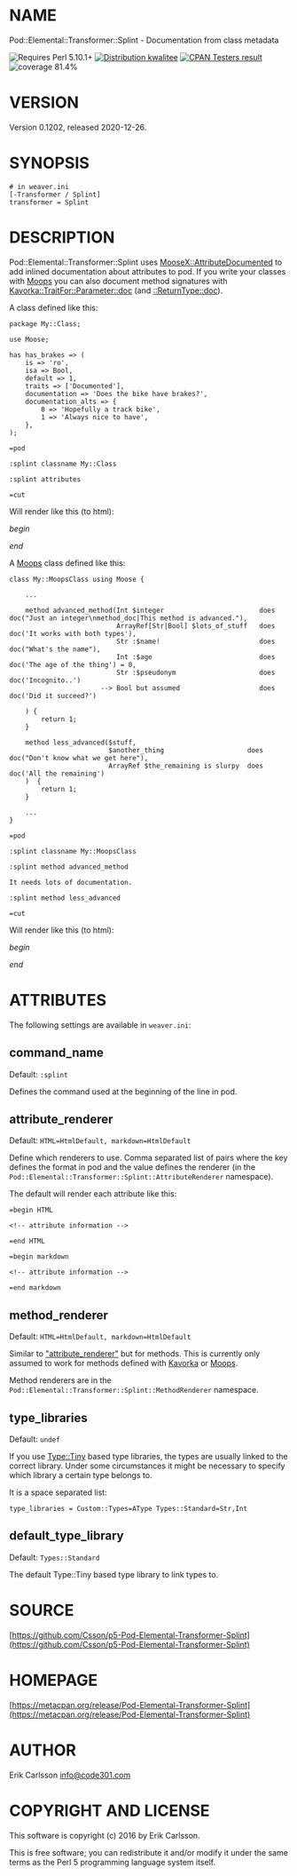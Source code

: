 # NAME

Pod::Elemental::Transformer::Splint - Documentation from class metadata

<div>
    <p>
    <img src="https://img.shields.io/badge/perl-5.10.1+-blue.svg" alt="Requires Perl 5.10.1+" />
    <a href="http://cpants.cpanauthors.org/release/CSSON/Pod-Elemental-Transformer-Splint-0.1202"><img src="http://badgedepot.code301.com/badge/kwalitee/CSSON/Pod-Elemental-Transformer-Splint/0.1202" alt="Distribution kwalitee" /></a>
    <a href="http://matrix.cpantesters.org/?dist=Pod-Elemental-Transformer-Splint%200.1202"><img src="http://badgedepot.code301.com/badge/cpantesters/Pod-Elemental-Transformer-Splint/0.1202" alt="CPAN Testers result" /></a>
    <img src="https://img.shields.io/badge/coverage-81.4%-orange.svg" alt="coverage 81.4%" />
    </p>
</div>

# VERSION

Version 0.1202, released 2020-12-26.

# SYNOPSIS

    # in weaver.ini
    [-Transformer / Splint]
    transformer = Splint

# DESCRIPTION

Pod::Elemental::Transformer::Splint uses [MooseX::AttributeDocumented](https://metacpan.org/pod/MooseX::AttributeDocumented) to add inlined documentation about attributes to pod.
If you write your classes with [Moops](https://metacpan.org/pod/Moops) you can also document method signatures with [Kavorka::TraitFor::Parameter::doc](https://metacpan.org/pod/Kavorka::TraitFor::Parameter::doc) (and [::ReturnType::doc](https://metacpan.org/pod/Kavorka::TraitFor::ReturnType::doc)).

A class defined like this:

    package My::Class;

    use Moose;

    has has_brakes => (
        is => 'ro',
        isa => Bool,
        default => 1,
        traits => ['Documented'],
        documentation => 'Does the bike have brakes?',
        documentation_alts => {
            0 => 'Hopefully a track bike',
            1 => 'Always nice to have',
        },
    );

    =pod

    :splint classname My::Class

    :splint attributes

    =cut

Will render like this (to html):

_begin_

_end_

A [Moops](https://metacpan.org/pod/Moops) class defined like this:

    class My::MoopsClass using Moose {

        ...

        method advanced_method(Int $integer                        does doc("Just an integer\nmethod_doc|This method is advanced."),
                               ArrayRef[Str|Bool] $lots_of_stuff   does doc('It works with both types'),
                               Str :$name!                         does doc("What's the name"),
                               Int :$age                           does doc('The age of the thing') = 0,
                               Str :$pseudonym                     does doc('Incognito..')
                           --> Bool but assumed                    does doc('Did it succeed?')

        ) {
            return 1;
        }

        method less_advanced($stuff,
                             $another_thing                     does doc("Don't know what we get here"),
                             ArrayRef $the_remaining is slurpy  does doc('All the remaining')
        )  {
            return 1;
        }

        ...
    }

    =pod

    :splint classname My::MoopsClass

    :splint method advanced_method

    It needs lots of documentation.

    :splint method less_advanced

    =cut

Will render like this (to html):

_begin_

_end_

# ATTRIBUTES

The following settings are available in `weaver.ini`:

## command\_name

Default: `:splint`

Defines the command used at the beginning of the line in pod.

## attribute\_renderer

Default: `HTML=HtmlDefault, markdown=HtmlDefault`

Define which renderers to use. Comma separated list of pairs where the key defines the format in pod and the value defines the renderer (in the `Pod::Elemental::Transformer::Splint::AttributeRenderer` namespace).

The default will render each attribute like this:

    =begin HTML

    <!-- attribute information -->

    =end HTML

    =begin markdown

    <!-- attribute information -->

    =end markdown

## method\_renderer

Default: `HTML=HtmlDefault, markdown=HtmlDefault`

Similar to ["attribute\_renderer"](#attribute_renderer) but for methods. This is currently only assumed to work for methods defined with [Kavorka](https://metacpan.org/pod/Kavorka) or [Moops](https://metacpan.org/pod/Moops).

Method renderers are in the `Pod::Elemental::Transformer::Splint::MethodRenderer` namespace.

## type\_libraries

Default: `undef`

If you use [Type::Tiny](https://metacpan.org/pod/Type::Tiny) based type libraries, the types are usually linked to the correct library. Under some circumstances it might be necessary to specify which library a certain type
belongs to.

It is a space separated list:

    type_libraries = Custom::Types=AType Types::Standard=Str,Int

## default\_type\_library

Default: `Types::Standard`

The default Type::Tiny based type library to link types to.

# SOURCE

[https://github.com/Csson/p5-Pod-Elemental-Transformer-Splint](https://github.com/Csson/p5-Pod-Elemental-Transformer-Splint)

# HOMEPAGE

[https://metacpan.org/release/Pod-Elemental-Transformer-Splint](https://metacpan.org/release/Pod-Elemental-Transformer-Splint)

# AUTHOR

Erik Carlsson <info@code301.com>

# COPYRIGHT AND LICENSE

This software is copyright (c) 2016 by Erik Carlsson.

This is free software; you can redistribute it and/or modify it under
the same terms as the Perl 5 programming language system itself.
